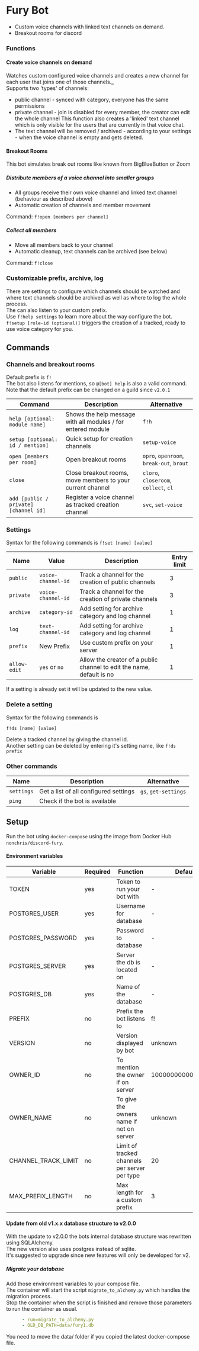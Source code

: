# Fury Bot
* Custom voice channels with linked text channels on demand.  
* Breakout rooms for discord

### Functions
#### Create voice channels on demand
Watches custom configured voice channels and creates a new channel for each user that joins one of those channels._  
Supports two 'types' of channels:
* public channel - synced with category, everyone has the same permissions  
* private channel - join is disabled for every member, the creator can edit the whole channel
This function also creates a 'linked' text channel which is only visible for the users that are currently in that voice chat.
* The text channel will be removed / archived - according to your settings - when the voice channel is empty and gets deleted.

#### Breakout Rooms
This bot simulates break out rooms like known from BigBlueButton or Zoom
##### Distribute members of a voice channel into smaller groups 
* All groups receive their own voice channel and linked text channel (behaviour as described above)
* Automatic creation of channels and member movement

Command: `f!open [members per channel]`  

##### Collect all members
* Move all members back to your channel
* Automatic cleanup, text channels can be archived (see below)

Command: `f!close`  

### Customizable prefix, archive, log
There are settings to configure which channels should be watched and where text channels should be archived as well as where to log the whole process.  
The can also listen to your custom prefix.  
Use `f!help settings` to learn more about the way configure the bot.  
`f!setup [role-id (optional)]` triggers the creation of a tracked, ready to use voice category for you.  

## Commands
### Channels and breakout rooms
Default prefix is `f!`  
The bot also listens for mentions, so `@[bot] help` is also a valid command.  
Note that the default prefix can be changed on a guild since `v2.0.1`  

| Command | Description | Alternative |  
| ------ |   ------ | ------- | 
| `help [optional: module name]` | Shows the help message with all modules / for entered module | `f!h` |
| `setup [optional: id / mention]` | Quick setup for creation channels | `setup-voice` |
| `open [members per room]` | Open breakout rooms | `opro`, `openroom`, `break-out`, `brout` |
| `close` | Close breakout rooms, move members to your current channel | `cloro`, `closeroom`, `collect`, `cl` |
| `add [public / private] [channel id]` | Register a voice channel as tracked creation channel | `svc`, `set-voice`|

### Settings
Syntax for the following commands is `f!set [name] [value]`  

| Name | Value | Description | Entry limit |  
| ------ | ------ | ------- | ------ |  
| `public` | `voice-channel-id` | Track a channel for the creation of public channels   | 3 |  
| `private` | `voice-channel-id` | Track a channel for the creation of private channels   | 3 |  
| `archive` | `category-id` | Add setting for archive category and log channel | 1 |  
| `log` | `text-channel-id` | Add setting for archive category and log channel | 1 |  
| `prefix` | New Prefix | Use custom prefix on your server | 1 |  
| `allow-edit` | `yes` or `no` | Allow the creator of a public channel to edit the name, default is no | 1 |  

If a setting is already set it will be updated to the new value.  

### Delete a setting
Syntax for the following commands is   

`f!ds [name] [value]`  

Delete a tracked channel by giving the channel id.  
Another setting can be deleted by entering it's setting name, like `f!ds prefix`  

### Other commands
| Name |  Description | Alternative |  
| ------ |   ------ | ------- |  
| `settings` | Get a list of all configured settings | `gs`, `get-settings` |  
| `ping` | Check if the bot is available | |  

## Setup
Run the bot using `docker-compose` using the image from Docker Hub `nonchris/discord-fury`.

#### Environment variables
| Variable | Required | Function | Default |  
| ------ |   ------ | ------- | ------- | 
| TOKEN | yes | Token to run your bot with | - |
| POSTGRES_USER | yes | Username for database | - |
| POSTGRES_PASSWORD | yes | Password to database | - |
| POSTGRES_SERVER | yes | Server the db is located on | - |
| POSTGRES_DB | yes | Name of the database | - |
| PREFIX | no | Prefix the bot listens to | f! |
| VERSION | no | Version displayed by bot | unknown |
| OWNER_ID | no | To mention the owner if on server | 100000000000000000 |
| OWNER_NAME | no | To give the owners name if not on server | unknown |
| CHANNEL_TRACK_LIMIT | no | Limit of tracked channels per server per type | 20 |
| MAX_PREFIX_LENGTH | no | Max length for a custom prefix | 3 |


#### Update from old v1.x.x database structure to v2.0.0
With the update to v2.0.0 the bots internal database structure was rewritten using SQLAlchemy.  
The new version also uses postgres instead of sqlite.  
It's suggested to upgrade since new features will only be developed for v2.

##### Migrate your database
Add those environment variables to your compose file.  
The container will start the script `migrate_to_alchemy.py` which handles the migration process.  
Stop the container when the script is finished and remove those parameters to run the container as usual. 
```yaml
      - run=migrate_to_alchemy.py
      - OLD_DB_PATH=data/fury1.db
```
You need to move the data/ folder if you copied the latest docker-compose file.
